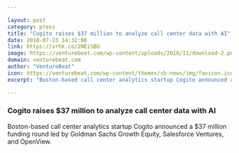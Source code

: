 ```yaml
---

layout: post
category: press
title: "Cogito raises $37 million to analyze call center data with AI"
date: 2018-07-23 14:32:06
link: https://vrhk.co/2NEiSBU
image: https://venturebeat.com/wp-content/uploads/2016/11/download-2.png?fit=1280%2C720&strip=all
domain: venturebeat.com
author: "VentureBeat"
icon: https://venturebeat.com/wp-content/themes/vb-news/img/favicon.ico
excerpt: "Boston-based call center analytics startup Cogito announced a $37 million funding round led by Goldman Sachs Growth Equity, Salesforce Ventures, and OpenView."

---
```


### Cogito raises $37 million to analyze call center data with AI

Boston-based call center analytics startup Cogito announced a $37 million funding round led by Goldman Sachs Growth Equity, Salesforce Ventures, and OpenView.